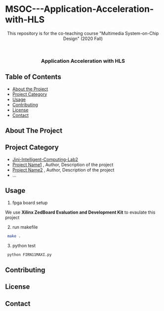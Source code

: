 # MSOC---Application-Acceleration-with-HLS
<p align="center">
This repository is for the co-teaching course "Multimedia System-on-Chip Design" (2020 Fall)
</p>


<!-- PROJECT LOGO -->
<br />
<p align="center">

  <h3 align="center">Application Acceleration with HLS </h3>
  
</p>


<!-- TABLE OF CONTENTS -->
## Table of Contents

* [About the Project](#about-the-project)
* [Project Category](#project-category)
* [Usage](#usage)
* [Contributing](#contributing)
* [License](#license)
* [Contact](#contact)



<!-- ABOUT THE PROJECT -->
## About The Project




## Project Category
* [Jini-Intelligent-Computing-Lab2](https://github.com/mediaic/Jini-Intelligent-Computing-Lab2/)
* [Project Name1](https://github.com/mediaic/Jini-Intelligent-Computing-Lab2/) , Author, Description of the project
* [Project Name2](https://github.com/mediaic/Jini-Intelligent-Computing-Lab2/) , Author, Description of the project
* ...

<!-- USAGE EXAMPLES -->
## Usage
1. fpga board setup

We use **Xilinx ZedBoard Evaluation and Development Kit** to evaulate this project

2. run makefile
```sh
 make .
```
3. python test
```sh
 python FIRN11MAXI.py
```


<!-- CONTRIBUTING -->
## Contributing



<!-- LICENSE -->
## License



<!-- CONTACT -->
## Contact
